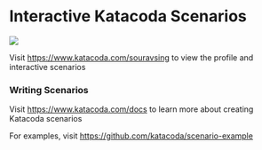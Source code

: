 # Interactive Katacoda Scenarios

[![](http://shields.katacoda.com/katacoda/souravsing/count.svg)](https://www.katacoda.com/souravsing "Get your profile on Katacoda.com")

Visit https://www.katacoda.com/souravsing to view the profile and interactive scenarios

### Writing Scenarios
Visit https://www.katacoda.com/docs to learn more about creating Katacoda scenarios

For examples, visit https://github.com/katacoda/scenario-example
